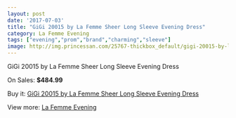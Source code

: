 ```yaml
---
layout: post
date: '2017-07-03'
title: "GiGi 20015 by La Femme Sheer Long Sleeve Evening Dress"
category: La Femme Evening
tags: ["evening","prom","brand","charming","sleeve"]
image: http://img.princessan.com/25767-thickbox_default/gigi-20015-by-la-femme-sheer-long-sleeve-evening-dress.jpg
---
```

GiGi 20015 by La Femme Sheer Long Sleeve Evening Dress

On Sales: **$484.99**
<a href="https://www.princessan.com/en/la-femme-evening/11831-gigi-20015-by-la-femme-sheer-long-sleeve-evening-dress.html"><amp-img layout="responsive" width="600" height="600" src="//img.princessan.com/25767-thickbox_default/gigi-20015-by-la-femme-sheer-long-sleeve-evening-dress.jpg" alt="GiGi 20015 by La Femme Sheer Long Sleeve Evening Dress 0" /></a>

Buy it: [GiGi 20015 by La Femme Sheer Long Sleeve Evening Dress](https://www.princessan.com/en/la-femme-evening/11831-gigi-20015-by-la-femme-sheer-long-sleeve-evening-dress.html "GiGi 20015 by La Femme Sheer Long Sleeve Evening Dress")

View more: [La Femme Evening](https://www.princessan.com/en/29-la-femme-evening "La Femme Evening")